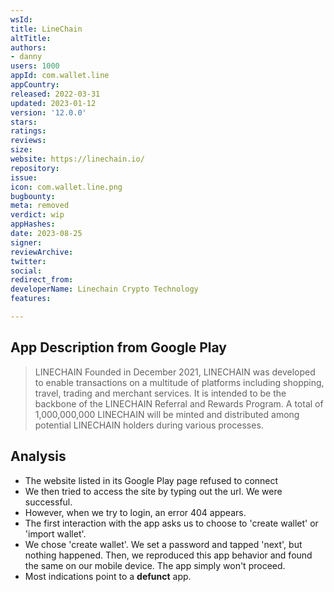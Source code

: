 ```yaml
---
wsId: 
title: LineChain
altTitle: 
authors:
- danny
users: 1000
appId: com.wallet.line
appCountry: 
released: 2022-03-31
updated: 2023-01-12
version: '12.0.0'
stars: 
ratings: 
reviews: 
size: 
website: https://linechain.io/
repository: 
issue: 
icon: com.wallet.line.png
bugbounty: 
meta: removed
verdict: wip
appHashes: 
date: 2023-08-25
signer: 
reviewArchive: 
twitter: 
social: 
redirect_from: 
developerName: Linechain Crypto Technology
features: 

---
```


## App Description from Google Play

> LINECHAIN Founded in December 2021, LINECHAIN was developed to enable transactions on a multitude of platforms including shopping, travel, trading and merchant services. It is intended to be the backbone of the LINECHAIN Referral and Rewards Program. A total of 1,000,000,000 LINECHAIN will be minted and distributed among potential LINECHAIN holders during various processes.

## Analysis

- The website listed in its Google Play page refused to connect
- We then tried to access the site by typing out the url. We were successful. 
- However, when we try to login, an error 404 appears.
- The first interaction with the app asks us to choose to 'create wallet' or 'import wallet'. 
- We chose 'create wallet'. We set a password and tapped 'next', but nothing happened. Then, we reproduced this app behavior and found the same on our mobile device. The app simply won't proceed. 
- Most indications point to a **defunct** app.
